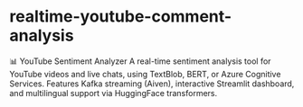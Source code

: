 # realtime-youtube-comment-analysis
📊 YouTube Sentiment Analyzer A real-time sentiment analysis tool for YouTube videos and live chats, using TextBlob, BERT, or Azure Cognitive Services. Features Kafka streaming (Aiven), interactive Streamlit dashboard, and multilingual support via HuggingFace transformers.

